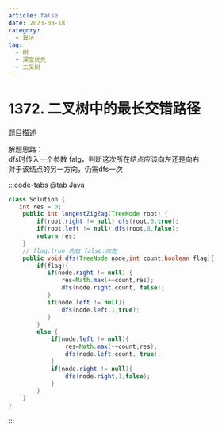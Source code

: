 ```yaml
---
article: false
date: 2023-08-18
category: 
  - 算法
tag: 
  - 树
  - 深度优先
  - 二叉树
---
```


# 1372. 二叉树中的最长交错路径


<Badge text="中等" type="warning" vertical="middle" />

[题目描述](https://leetcode.cn/problems/longest-zigzag-path-in-a-binary-tree/description/?envType=study-plan-v2&envId=leetcode-75)

解题思路：  
dfs时传入一个参数 falg，判断这次所在结点应该向左还是向右    
对于该结点的另一方向，仍需dfs一次


:::code-tabs
@tab Java
```Java
class Solution {
   int res = 0;
    public int longestZigZag(TreeNode root) {
        if(root.right != null) dfs(root,0,true);
        if(root.left != null) dfs(root,0,false);
        return res;
    }
    // flag:true 向右 false:向左
    public void dfs(TreeNode node,int count,boolean flag){
        if(flag){
           if(node.right != null) {
               res=Math.max(++count,res);
               dfs(node.right,count, false);
           }
           if(node.left != null){
               dfs(node.left,1,true);
           }
        }
        else {
            if(node.left != null){
                res=Math.max(++count,res);
                dfs(node.left,count, true);
            }
            if(node.right != null){
                dfs(node.right,1,false);
            }
        }
    }
}
```
:::